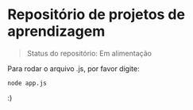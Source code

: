 <h1>Repositório de projetos de aprendizagem</h1>

> Status do repositório: Em alimentação

Para rodar o arquivo .js, por favor digite:

```
node app.js
```

:)
